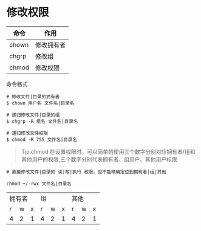 # 修改权限

| 命令| 作用|
|---|---|
|chown|修改拥有者|
|chgrp|修改组|
|chmod|修改权限|

命令格式

```
# 修改文件|目录的拥有者
$ chown 用户名 文件名|目录名

# 递归修改文件|目录的组
$ chgrp -R 组名 文件名|目录名

# 递归修改文件权限
$ chmod -R 755 文件名|目录名
```
> Tip:chmod 在设置权限时，可以简单的使用三个数字分别对应拥有者/组和其他用户的权限,三个数字分别代表拥有者、组用户、其他用户权限

<table>
    <tr>
        <td colspan="3">拥有者</td>
        <td colspan="3">组</td>
        <td colspan="3">其他</td>
    </tr>
    <tr>
        <td>r</td>
        <td>w</td>
        <td>x</td>
        <td>r</td>
        <td>w</td>
        <td>x</td>
        <td>r</td>
        <td>w</td>
        <td>x</td>
    </tr>
    <tr>
        <td>4</td>
        <td>2</td>
        <td>1</td>
        <td>4</td>
        <td>2</td>
        <td>1</td>
        <td>4</td>
        <td>2</td>
        <td>1</td>
    </tr>



```
# 直接修改文件|目录的 读|写|执行 权限，但不能精确定位到拥有者|组|其他

chmod +/-rwx 文件名|目录名
```


